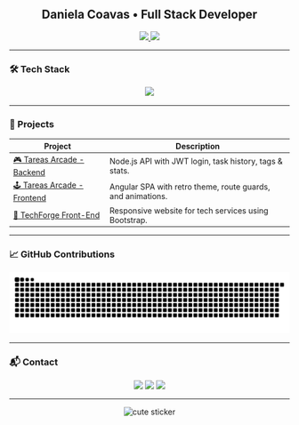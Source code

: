 <h2 align="center">Daniela Coavas • Full Stack Developer</h2>

<p align="center">
  <a href="https://github.com/dannysophi17">
    <img src="https://github-readme-stats.vercel.app/api?username=dannysophi17&show_icons=true&theme=rose_pine&hide_title=false&hide_border=false&title_color=800020&icon_color=800020&text_color=5e2b2b&bg_color=fff0f3" width="420"/>
  </a>
  <a href="https://github.com/dannysophi17">
    <img src="https://github-readme-stats.vercel.app/api/top-langs/?username=dannysophi17&layout=compact&theme=rose_pine&hide_border=false&title_color=800020&text_color=5e2b2b&bg_color=fff0f3" width="300"/>
  </a>
</p>

---

### 🛠 Tech Stack

<p align="center">
  <img src="https://skillicons.dev/icons?i=js,ts,html,css,scss,angular,nodejs,express,mongodb,firebase,bootstrap,figma,git,github,vscode" />
</p>

---

### 📁 Projects

| Project | Description |
|--------|-------------|
| [🎮 Tareas Arcade - Backend](https://github.com/dannysophi17/Backend-Tareas-Arcade) | Node.js API with JWT login, task history, tags & stats. |
| [🕹️ Tareas Arcade - Frontend](https://github.com/dannysophi17/Tareas-arcade-final) | Angular SPA with retro theme, route guards, and animations. |
| [💼 TechForge Front-End](https://github.com/dannysophi17/TechForge_Front_end) | Responsive website for tech services using Bootstrap. |

---

### 📈 GitHub Contributions

<p align="center">
  <img src="https://github.com/dannysophi17/dannysophi17/raw/output/github-contribution-grid-snake.svg" alt="snake gif" />
</p>

---

### 📬 Contact

<p align="center">
  <a href="https://www.linkedin.com/in/daniela-coavas-desarrolladoraweb/"><img src="https://img.shields.io/badge/LinkedIn-800020?style=flat-square&logo=linkedin&logoColor=white"/></a>
  <a href="mailto:danielacoavas@gmail.com"><img src="https://img.shields.io/badge/Gmail-5e2b2b?style=flat-square&logo=gmail&logoColor=white"/></a>
  <a href="https://github.com/dannysophi17"><img src="https://img.shields.io/badge/GitHub-202020?style=flat-square&logo=github&logoColor=white"/></a>
</p>

---

<p align="center">
  <img src="https://media.giphy.com/media/VbnUQpnihPSIgIXuZv/giphy.gif" width="140" alt="cute sticker" />
</p>




